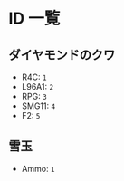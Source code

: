 # ID 一覧

## ダイヤモンドのクワ

- R4C: `1`
- L96A1: `2`
- RPG: `3`
- SMG11: `4`
- F2: `5`

## 雪玉

- Ammo: `1`
